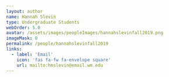 ```yaml
---
layout: author
name: Hannah Slevin
type: Undergraduate Students
webOrder: 5.0
avatar: /assets/images/peopleImages/hannahslevinfall2019.png
imageMask: 0
permalink: /people/hannahslevinfall2019
links:
  - label: 'Email'
    icon: 'fas fa-fw fa-envelope square'
    url: mailto:hmslevin@email.wm.edu
---
```

